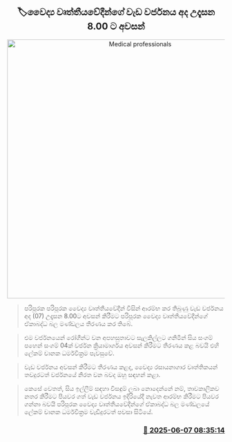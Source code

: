 <p align='center'><b><h2 align='center' title='Medical professionals' strike ends at 8.00 this morning'>🏷වෛද්‍ය වෘත්තීයවේදීන්ගේ වැඩ වර්ජනය අද උදෑසන 8.00 ට අවසන්</h2></b></p>
<p align='center'><img src='https://helakuru.sgp1.cdn.digitaloceanspaces.com/esana/images/lib/strike-new-archived.jpg' width='600' alt='Medical professionals' strike ends at 8.00 this morning'></p>

> පරිපූරක පරිපූරක වෛද්‍ය වෘත්තීයවේදීන් විසින් ආරම්භ කර තිබුණු වැඩ වර්ජනය අද (07) උදෑසන 8.00ට අවසන් කිරීමට පරිපූරක වෛද්‍ය වෘත්තීයවේදීන්ගේ ඒකාබද්ධ බල මණ්ඩලය තීරණය කර තිබේ.

> එම වර්ජනයෙන් රෝගීන්ට වන අපහසුතාවට සැලකිල්ලට ගනිමින් සිය සංගම් පහෙන් සංගම් 04ක් වර්ජන ක්‍රියාමාර්ගය අවසන් කිරීමට තීරණය කළ බවයි එහි ලේකම් චානක ධර්මවික්‍රම පැවසුවේ.

> වැඩ වර්ජනය අවසන් කිරීමට තීරණය කළද, වෛද්‍ය රසායනාගාර වෘත්තිකයන් තවදුරටත් වර්ජනයේ නිරත වන බවද ඔහු සඳහන් කළා.

> කෙසේ වෙතත්, සිය ඉල්ලීම් සඳහා විසඳුම් ලබා නොදෙන්නේ නම්, තාවකාලිකව නතර කිරීමට පියවර ගත් වැඩ වර්ජනය ඉදිරියේදී නැවත ආරම්භ කිරීමට පියවර ගන්නා බවයි පරිපූරක වෛද්‍ය වෘත්තීයවේදීන්ගේ ඒකාබද්ධ බල මණ්ඩලයේ ලේකම් චානක ධර්මවික්‍රම වැඩිදුරටත් පවසා සිටියේ.



<h3 align='right'><a href='https://www.helakuru.lk/esana/p/110802/'>📅 2025-06-07 08:35:14</a></h3>
